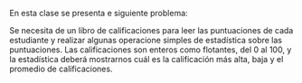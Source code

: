 
En esta clase se presenta e siguiente problema:

Se necesita de un libro de calificaciones para leer las puntuaciones de cada estudiante y realizar algunas operacione simples de estadística sobre las puntuaciones.
Las calificaciones son enteros como flotantes, del 0 al 100, y la estadística deberá mostrarnos cuál es la calificación más alta, baja y el promedio de calificaciones.